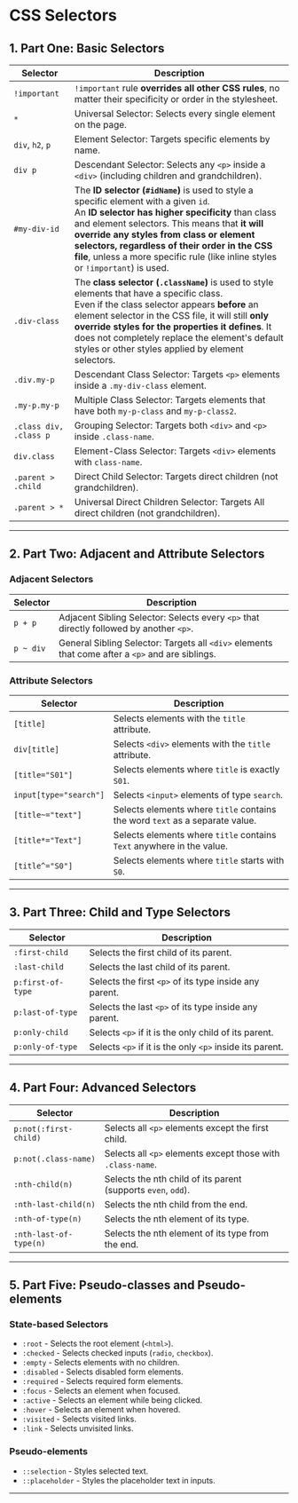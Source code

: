 # CSS Selectors

## 1. Part One: Basic Selectors

| Selector               | Description                                                                                                                                                                                                                                                                                                                                                                 |
| ---------------------- | --------------------------------------------------------------------------------------------------------------------------------------------------------------------------------------------------------------------------------------------------------------------------------------------------------------------------------------------------------------------------- |
| `!important`           | `!important` rule **overrides all other CSS rules**, no matter their specificity or order in the stylesheet.                                                                                                                                                                                                                                                                |
| `*`                    | Universal Selector: Selects every single element on the page.                                                                                                                                                                                                                                                                                                               |
| `div`, `h2`, `p`       | Element Selector: Targets specific elements by name.                                                                                                                                                                                                                                                                                                                        |
| `div p`                | Descendant Selector: Selects any `<p>` inside a `<div>` (including children and grandchildren).                                                                                                                                                                                                                                                                             |
| `#my-div-id`           | The **ID selector (`#idName`)** is used to style a specific element with a given `id`.<br>An **ID selector has higher specificity** than class and element selectors. This means that **it will override any styles from class or element selectors, regardless of their order in the CSS file**, unless a more specific rule (like inline styles or `!important`) is used. |
| `.div-class`           | The **class selector (`.className`)** is used to style elements that have a specific class.<br>Even if the class selector appears **before** an element selector in the CSS file, it will still **only override styles for the properties it defines**. It does not completely replace the element's default styles or other styles applied by element selectors.           |
| `.div.my-p`            | Descendant Class Selector: Targets `<p>` elements inside a `.my-div-class` element.                                                                                                                                                                                                                                                                                         |
| `.my-p.my-p`           | Multiple Class Selector: Targets elements that have both `my-p-class` and `my-p-class2`.                                                                                                                                                                                                                                                                                    |
| `.class div, .class p` | Grouping Selector: Targets both `<div>` and `<p>` inside `.class-name`.                                                                                                                                                                                                                                                                                                     |
| `div.class`            | Element-Class Selector: Targets `<div>` elements with `class-name`.                                                                                                                                                                                                                                                                                                         |
| `.parent > .child`     | Direct Child Selector: Targets direct children (not grandchildren).                                                                                                                                                                                                                                                                                                         |
| `.parent > *`          | Universal Direct Children Selector: Targets All direct children (not grandchildren).                                                                                                                                                                                                                                                                                        |
___
## 2. Part Two: Adjacent and Attribute Selectors

### **Adjacent Selectors**

| Selector  | Description                                                                                      |
| --------- | ------------------------------------------------------------------------------------------------ |
| `p + p`   | Adjacent Sibling Selector: Selects every `<p>` that directly followed by another `<p>`.          |
| `p ~ div` | General Sibling Selector: Targets all `<div>` elements that come after a `<p>` and are siblings. |

### **Attribute Selectors**

| Selector               | Description                                                                  |
| ---------------------- | ---------------------------------------------------------------------------- |
| `[title]`              | Selects elements with the `title` attribute.                                 |
| `div[title]`           | Selects `<div>` elements with the `title` attribute.                         |
| `[title="S01"]`        | Selects elements where `title` is exactly `S01`.                             |
| `input[type="search"]` | Selects `<input>` elements of type `search`.                                 |
| `[title~="text"]`      | Selects elements where `title` contains the word `text` as a separate value. |
| `[title*="Text"]`      | Selects elements where `title` contains `Text` anywhere in the value.        |
| `[title^="S0"]`        | Selects elements where `title` starts with `S0`.                             |
___
## 3. Part Three: Child and Type Selectors

|Selector|Description|
|---|---|
|`:first-child`|Selects the first child of its parent.|
|`:last-child`|Selects the last child of its parent.|
|`p:first-of-type`|Selects the first `<p>` of its type inside any parent.|
|`p:last-of-type`|Selects the last `<p>` of its type inside any parent.|
|`p:only-child`|Selects `<p>` if it is the only child of its parent.|
|`p:only-of-type`|Selects `<p>` if it is the only `<p>` inside its parent.|
___
## 4. Part Four: Advanced Selectors

|Selector|Description|
|---|---|
|`p:not(:first-child)`|Selects all `<p>` elements except the first child.|
|`p:not(.class-name)`|Selects all `<p>` elements except those with `.class-name`.|
|`:nth-child(n)`|Selects the nth child of its parent (supports `even`, `odd`).|
|`:nth-last-child(n)`|Selects the nth child from the end.|
|`:nth-of-type(n)`|Selects the nth element of its type.|
|`:nth-last-of-type(n)`|Selects the nth element of its type from the end.|
___
## 5. Part Five: Pseudo-classes and Pseudo-elements

### **State-based Selectors**

- `:root` - Selects the root element (`<html>`).
- `:checked` - Selects checked inputs (`radio`, `checkbox`).
- `:empty` - Selects elements with no children.
- `:disabled` - Selects disabled form elements.
- `:required` - Selects required form elements.
- `:focus` - Selects an element when focused.
- `:active` - Selects an element while being clicked.
- `:hover` - Selects an element when hovered.
- `:visited` - Selects visited links.
- `:link` - Selects unvisited links.

### **Pseudo-elements**

- `::selection` - Styles selected text.
- `::placeholder` - Styles the placeholder text in inputs.

___
